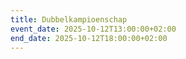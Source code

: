 ```yaml
---
title: Dubbelkampioenschap
event_date: 2025-10-12T13:00:00+02:00
end_date: 2025-10-12T18:00:00+02:00
---
```

